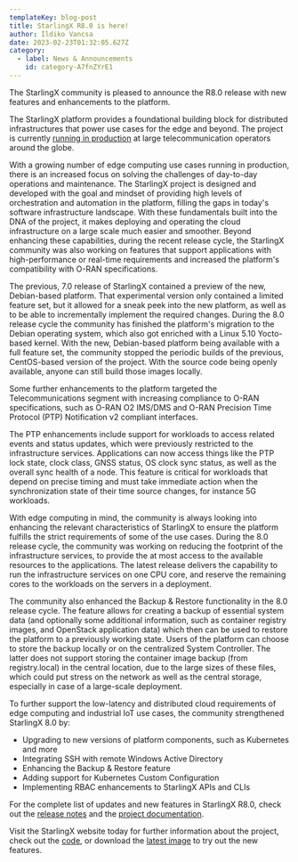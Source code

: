 ```yaml
---
templateKey: blog-post
title: StarlingX R8.0 is here!
author: Ildiko Vancsa
date: 2023-02-23T01:32:05.627Z
category: 
  - label: News & Announcements
    id: category-A7fnZYrE1
---
```


The StarlingX community is pleased to announce the R8.0 release with new features and enhancements to the platform.<!-- more -->

The StarlingX platform provides a foundational building block for distributed infrastructures that power use cases for the edge and beyond. The project is currently [running in production](https://youtu.be/Jpu7SPLvjjE?t=3712) at large telecommunication operators around the globe.

With a growing number of edge computing use cases running in production, there is an increased focus on solving the challenges of day-to-day operations and maintenance. The StarlingX project is designed and developed with the goal and mindset of providing high levels of orchestration and automation in the platform, filling the gaps in today's software infrastructure landscape. With these fundamentals built into the DNA of the project, it makes deploying and operating the cloud infrastructure on a large scale much easier and smoother. Beyond enhancing these capabilities, during the recent release cycle, the StarlingX community was also working on features that support applications with high-performance or real-time requirements and increased the platform's compatibility with O-RAN specifications.

The previous, 7.0 release of StarlingX contained a preview of the new, Debian-based platform. That experimental version only contained a limited feature set, but it allowed for a sneak peek into the new platform, as well as to be able to incrementally implement the required changes. During the 8.0 release cycle the community has finished the platform's migration to the Debian operating system, which also got enriched with a Linux 5.10 Yocto-based kernel. With the new, Debian-based platform being available with a full feature set, the community stopped the periodic builds of the previous, CentOS-based version of the project. With the source code being openly available, anyone can still build those images locally.

Some further enhancements to the platform targeted the Telecommunications segment with increasing compliance to O-RAN specifications, such as O-RAN O2 IMS/DMS and O-RAN Precision Time Protocol (PTP) Notification v2 compliant interfaces.

The PTP enhancements include support for workloads to access related events and status updates, which were previously restricted to the infrastructure services. Applications can now access things like the PTP lock state, clock class, GNSS status, OS clock sync status, as well as the overall sync health of a node. This feature is critical for workloads that depend on precise timing and must take immediate action when the synchronization state of their time source changes, for instance 5G workloads.

With edge computing in mind, the community is always looking into enhancing the relevant characteristics of StarlingX to ensure the platform fulfills the strict requirements of some of the use cases. During the 8.0 release cycle, the community was working on reducing the footprint of the infrastructure services, to provide the at most access to the available resources to the applications. The latest release delivers the capability to run the infrastructure services on one CPU core, and reserve the remaining cores to the workloads on the servers in a deployment.

The community also enhanced the Backup & Restore functionality in the 8.0 release cycle. The feature allows for creating a backup of essential system data (and optionally some additional information, such as container registry images, and OpenStack application data) which then can be used to restore the platform to a previously working state. Users of the platform can choose to store the backup locally or on the centralized System Controller. The latter does not support storing the container image backup (from registry.local) in the central location, due to the large sizes of these files, which could put stress on the network as well as the central storage, especially in case of a large-scale deployment.

To further support the low-latency and distributed cloud requirements of edge computing and industrial IoT use cases, the community strengthened StarlingX 8.0 by:
- Upgrading to new versions of platform components, such as Kubernetes and more
- Integrating SSH with remote Windows Active Directory
- Enhancing the Backup & Restore feature
- Adding support for Kubernetes Custom Configuration
- Implementing RBAC enhancements to StarlingX APIs and CLIs

For the complete list of updates and new features in StarlingX R8.0, check out the [release notes](https://docs.starlingx.io/releasenotes/r8-0-release-notes-6a6ef57f4d99.html) and the [project documentation](https://docs.starlingx.io/).

Visit the StarlingX website today for further information about the project, check out the [code](https://opendev.org/starlingx), or download the [latest image](https://mirror.starlingx.windriver.com/mirror/starlingx/release/) to try out the new features.
